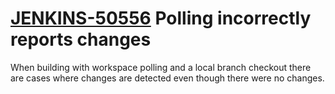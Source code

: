 # [JENKINS-50556](https://issues.jenkins-ci.org/browse/JENKINS-50556) Polling incorrectly reports changes

When building with workspace polling and a local branch checkout there
are cases where changes are detected even though there were no changes.
